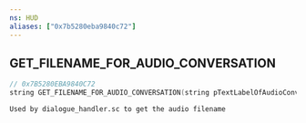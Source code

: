```yaml
---
ns: HUD
aliases: ["0x7b5280eba9840c72"]
---
```

## GET_FILENAME_FOR_AUDIO_CONVERSATION

```c
// 0x7B5280EBA9840C72
string GET_FILENAME_FOR_AUDIO_CONVERSATION(string pTextLabelOfAudioConversation);
```

```
Used by dialogue_handler.sc to get the audio filename
```
